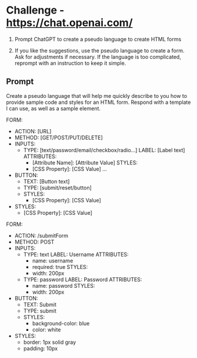 # Challenge - https://chat.openai.com/

1. Prompt ChatGPT to create a pseudo language to create HTML forms

2. If you like the suggestions, 
use the pseudo language to create a form.
Ask for adjustments if necessary. 
If the language is too complicated, reprompt
with an instruction to keep it simple. 

## Prompt
Create a pseudo language that will help me quickly describe
to you how to provide sample code and styles for an HTML form.
Respond with a template I can use, as well as a sample element. 

FORM:
   - ACTION: [URL]
   - METHOD: [GET/POST/PUT/DELETE]
   - INPUTS:
     * TYPE: [text/password/email/checkbox/radio...]
       LABEL: [Label text]
       ATTRIBUTES:
         - [Attribute Name]: [Attribute Value]
       STYLES:
         - [CSS Property]: [CSS Value]
     ...
   - BUTTON:
     * TEXT: [Button text]
     * TYPE: [submit/reset/button]
     * STYLES:
         - [CSS Property]: [CSS Value]
   - STYLES:
     * [CSS Property]: [CSS Value]
     
FORM:
   - ACTION: /submitForm
   - METHOD: POST
   - INPUTS:
     * TYPE: text
       LABEL: Username
       ATTRIBUTES:
         - name: username
         - required: true
       STYLES:
         - width: 200px
     * TYPE: password
       LABEL: Password
       ATTRIBUTES:
         - name: password
       STYLES:
         - width: 200px
   - BUTTON:
     * TEXT: Submit
     * TYPE: submit
     * STYLES:
         - background-color: blue
         - color: white
   - STYLES:
     * border: 1px solid gray
     * padding: 10px

